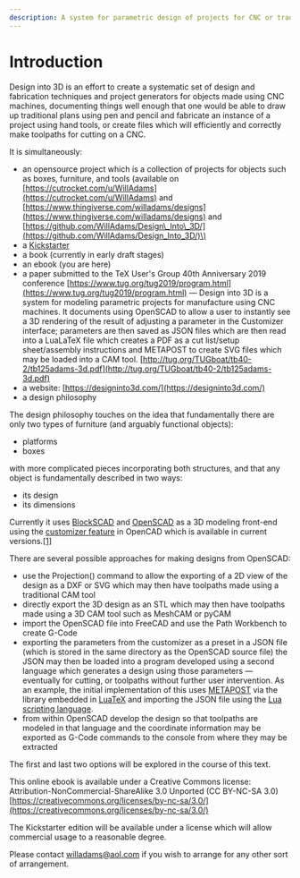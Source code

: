 ```yaml
---
description: A system for parametric design of projects for CNC or traditional techniques
---
```


# Introduction

Design into 3D is an effort to create a systematic set of design and fabrication techniques and project generators for objects made using CNC machines, documenting things well enough that one would be able to draw up traditional plans using pen and pencil and fabricate an instance of a project using hand tools, or create files which will efficiently and correctly make toolpaths for cutting on a CNC.

It is simultaneously:

* an opensource project which is a collection of projects for objects such as boxes, furniture, and tools \(available on [https://cutrocket.com/u/WillAdams](https://cutrocket.com/u/WillAdams) and [https://www.thingiverse.com/willadams/designs](https://www.thingiverse.com/willadams/designs) and [https://github.com/WillAdams/Design\_Into\_3D/](https://github.com/WillAdams/Design_Into_3D/)\)
* a [Kickstarter](https://www.kickstarter.com/projects/designinto3d/design-into-3d-a-book-of-customizable-project-desi)
* a book \(currently in early draft stages\)
* an ebook \(you are here\)
* a paper submitted to the TeX User's Group 40th Anniversary 2019 conference [https://www.tug.org/tug2019/program.html](https://www.tug.org/tug2019/program.html) ― Design into 3D is a system for modeling parametric projects for manufacture using CNC machines. It documents using OpenSCAD to allow a user to instantly see a 3D rendering of the result of adjusting a parameter in the Customizer interface; parameters are then saved as JSON files which are then read into a LuaLaTeX file which creates a PDF as a cut list/setup sheet/assembly instructions and METAPOST to create SVG files which may be loaded into a CAM tool. [http://tug.org/TUGboat/tb40-2/tb125adams-3d.pdf](http://tug.org/TUGboat/tb40-2/tb125adams-3d.pdf)
* a website: [https://designinto3d.com/](https://designinto3d.com/)
* a design philosophy

The design philosophy touches on the idea that fundamentally there are only two types of furniture \(and arguably functional objects\):

* platforms
* boxes

with more complicated pieces incorporating both structures, and that any object is fundamentally described in two ways: 

* its design
* its dimensions

Currently it uses [BlockSCAD](https://www.blockscad3d.com/) and [OpenSCAD](https://wiki.shapeoko.com/index.php/OpenSCAD) as a 3D modeling front-end using the [customizer feature](https://github.com/openscad/openscad/issues/1781) in OpenCAD which is available in current versions.[\[1\]](http://www.openscad.org/news.html#20190518) 

There are several possible approaches for making designs from OpenSCAD:

* use the Projection\(\) command to allow the exporting of a 2D view of the design as a DXF or SVG which may then have toolpaths made using a traditional CAM tool
* directly export the 3D design as an STL which may then have toolpaths made using a 3D CAM tool such as MeshCAM or pyCAM
* import the OpenSCAD file into FreeCAD and use the Path Workbench to create G-Code
* exporting the parameters from the customizer as a preset in a JSON file \(which is stored in the same directory as the OpenSCAD source file\) the JSON may then be loaded into a program developed using a second language which generates a design using those parameters ― eventually for cutting, or toolpaths without further user intervention. As an example, the initial implementation of this uses [METAPOST](https://wiki.shapeoko.com/index.php/METAPOST) via the library embedded in [LuaTeX](http://luatex.org/) and importing the JSON file using the [Lua scripting language](http://www.lua.org/).
* from within OpenSCAD develop the design so that toolpaths are modeled in that language and the coordinate information may be exported as G-Code commands to the console from where they may be extracted

The first and last two options will be explored in the course of this text.

This online ebook is available under a Creative Commons license: Attribution-NonCommercial-ShareAlike 3.0 Unported \(CC BY-NC-SA 3.0\) [https://creativecommons.org/licenses/by-nc-sa/3.0/](https://creativecommons.org/licenses/by-nc-sa/3.0/)

The Kickstarter edition will be available under a license which will allow commercial usage to a reasonable degree.

Please contact [willadams@aol.com](mailto:willadams@aol.com) if you wish to arrange for any other sort of arrangement.

